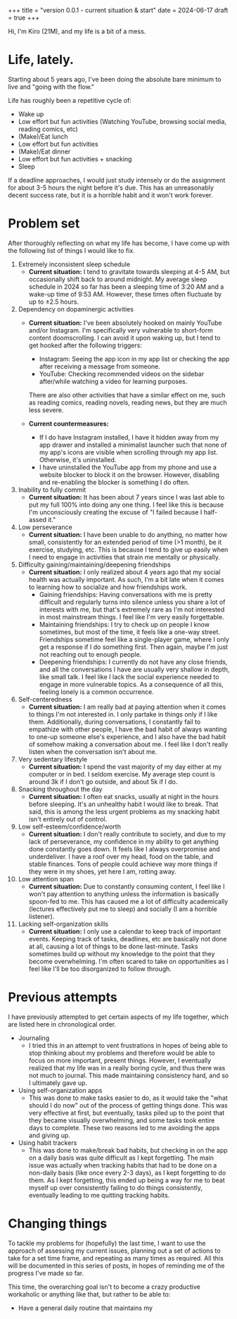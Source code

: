 +++
title = "version 0.0.1 - current situation & start"
date = 2024-06-17
draft = true
+++

Hi, I'm Kiro (21M), and my life is a bit of a mess. 

# Life, lately.

Starting about 5 years ago, I've been doing the absolute bare minimum to live and "going with the flow." 

Life has roughly been a repetitive cycle of:
- Wake up
- Low effort but fun activities (Watching YouTube, browsing social media, reading comics, etc)
- (Make)/Eat lunch
- Low effort but fun activities
- (Make)/Eat dinner
- Low effort but fun activities + snacking
- Sleep

If a deadline approaches, I would just study intensely or do the assignment for about 3-5 hours the night before it's due. This has an unreasonably decent success rate, but it is a horrible habit and it won't work forever.

# Problem set

After thoroughly reflecting on what my life has become, I have come up with the following list of things I would like to fix.

1. Extremely inconsistent sleep schedule
	- **Current situation:** I tend to gravitate towards sleeping at 4-5 AM, but occasionally shift back to around midnight. My average sleep schedule in 2024 so far has been a sleeping time of 3:20 AM and a wake-up time of 9:53 AM. However, these times often fluctuate by up to ±2.5 hours. 
2. Dependency on dopaminergic activities
	- **Current situation:** I've been absolutely hooked on mainly YouTube and/or Instagram. I'm specifically very vulnerable to short-form content doomscrolling. I can avoid it upon waking up, but I tend to get hooked after the following triggers:
		- Instagram: Seeing the app icon in my app list or checking the app after receiving a message from someone.
		- YouTube: Checking recommended videos on the sidebar after/while watching a video for learning purposes.
		
		There are also other activities that have a similar effect on me, such as reading comics, reading novels, reading news, but they are much less severe.
	- **Current countermeasures:** 
		- If I do have Instagram installed, I have it hidden away from my app drawer and installed a minimalist launcher such that none of my app's icons are visible when scrolling through my app list. Otherwise, it's uninstalled.
		- I have uninstalled the YouTube app from my phone and use a website blocker to block it on the browser. However, disabling and re-enabling the blocker is something I do often.
3. Inability to fully commit
	- **Current situation:** It has been about 7 years since I was last able to put my full 100% into doing any one thing. I feel like this is because I'm unconsciously creating the excuse of "I failed because I half-assed it."
4. Low perseverance
	- **Current situation:** I have been unable to do anything, no matter how small, consistently for an extended period of time (>1 month), be it exercise, studying, etc. This is because I tend to give up easily when I need to engage in activities that strain me mentally or physically.
5. Difficulty gaining/maintaining/deepening friendships
	- **Current situation:** I only realized about 4 years ago that my social health was actually important. As such, I'm a bit late when it comes to learning how to socialize and how friendships work. 
		- Gaining friendships: Having conversations with me is pretty difficult and regularly turns into silence unless you share a lot of interests with me, but that's extremely rare as I'm not interested in most mainstream things. I feel like I'm very easily forgettable.
		- Maintaining friendships: I try to check up on people I know sometimes, but most of the time, it feels like a one-way street. Friendships sometime feel like a single-player game, where I only get a response if I do something first. Then again, maybe I'm just not reaching out to enough people.
		- Deepening friendships: I currently do not have any close friends, and all the conversations I have are usually very shallow in depth, like small talk. I feel like I lack the social experience needed to engage in more vulnerable topics.
		As a consequence of all this, feeling lonely is a common occurrence.
6. Self-centeredness
	- **Current situation:** I am really bad at paying attention when it comes to things I'm not interested in. I only partake in things only if I like them. Additionally, during conversations, I constantly fail to empathize with other people, I have the bad habit of always wanting to one-up someone else's experience, and I also have the bad habit of somehow making a conversation about me. I feel like I don't really listen when the conversation isn't about me.
7. Very sedentary lifestyle
	- **Current situation:** I spend the vast majority of my day either at my computer or in bed. I seldom exercise. My average step count is around 3k if I don't go outside, and about 5k if I do.
8. Snacking throughout the day
	- **Current situation:** I often eat snacks, usually at night in the hours before sleeping. It's an unhealthy habit I would like to break. That said, this is among the less urgent problems as my snacking habit isn't entirely out of control.
9. Low self-esteem/confidence/worth
	- **Current situation:** I don't really contribute to society, and due to my lack of perseverance, my confidence in my ability to get anything done constantly goes down. It feels like I always overpromise and underdeliver. I have a roof over my head, food on the table, and stable finances. Tons of people could achieve way more things if they were in my shoes, yet here I am, rotting away.
10. Low attention span
	- **Current situation:** Due to constantly consuming content, I feel like I won't pay attention to anything unless the information is basically spoon-fed to me. This has caused me a lot of difficulty academically (lectures effectively put me to sleep) and socially (I am a horrible listener).
11. Lacking self-organization skills
	- **Current situation:** I only use a calendar to keep track of important events. Keeping track of tasks, deadlines, etc are basically not done at all, causing a lot of things to be done last-minute. Tasks sometimes build up without my knowledge to the point that they become overwhelming. I'm often scared to take on opportunities as I feel like I'll be too disorganized to follow through.

# Previous attempts

I have previously attempted to get certain aspects of my life together, which are listed here in chronological order.
- Journaling 
	- I tried this in an attempt to vent frustrations in hopes of being able to stop thinking about my problems and therefore would be able to focus on more important, present things. However, I eventually realized that my life was in a really boring cycle, and thus there was not much to journal. This made maintaining consistency hard, and so I ultimately gave up.
- Using self-organization apps
	- This was done to make tasks easier to do, as it would take the "what should I do now" out of the process of getting things done. This was very effective at first, but eventually, tasks piled up to the point that they became visually overwhelming, and some tasks took entire days to complete. These two reasons led to me avoiding the apps and giving up.
- Using habit trackers
	- This was done to make/break bad habits, but checking in on the app on a daily basis was quite difficult as I kept forgetting. The main issue was actually when tracking habits that had to be done on a non-daily basis (like once every 2-3 days), as I kept forgetting to do them. As I kept forgetting, this ended up being a way for me to beat myself up over consistently failing to do things consistently, eventually leading to me quitting tracking habits.

# Changing things

To tackle my problems for (hopefully) the last time, I want to use the approach of assessing my current issues, planning out a set of actions to take for a set time frame, and repeating as many times as required. All this will be documented in this series of posts, in hopes of reminding me of the progress I've made so far.

This time, the overarching goal isn't to become a crazy productive workaholic or anything like that, but rather to be able to:
- Have a general daily routine that maintains my 
